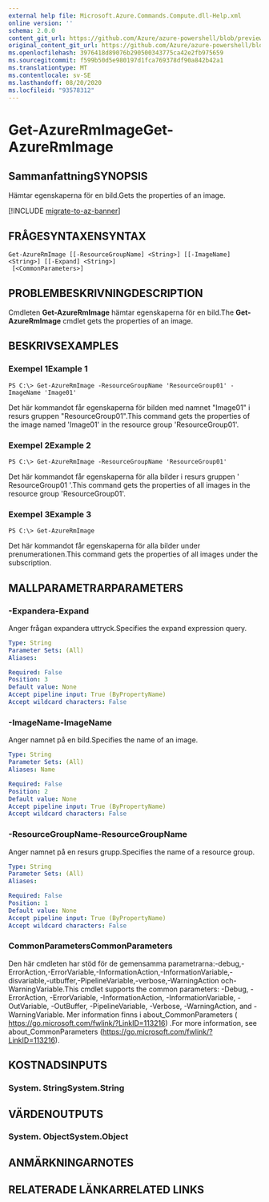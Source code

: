 ```yaml
---
external help file: Microsoft.Azure.Commands.Compute.dll-Help.xml
online version: ''
schema: 2.0.0
content_git_url: https://github.com/Azure/azure-powershell/blob/preview/src/ResourceManager/Compute/Stack/Commands.Compute/help/Get-AzureRmImage.md
original_content_git_url: https://github.com/Azure/azure-powershell/blob/preview/src/ResourceManager/Compute/Stack/Commands.Compute/help/Get-AzureRmImage.md
ms.openlocfilehash: 3976418d89076b290500343775ca42e2fb975659
ms.sourcegitcommit: f599b50d5e980197d1fca769378df90a842b42a1
ms.translationtype: MT
ms.contentlocale: sv-SE
ms.lasthandoff: 08/20/2020
ms.locfileid: "93578312"
---
```

# <span data-ttu-id="d285e-101">Get-AzureRmImage</span><span class="sxs-lookup"><span data-stu-id="d285e-101">Get-AzureRmImage</span></span>

## <span data-ttu-id="d285e-102">Sammanfattning</span><span class="sxs-lookup"><span data-stu-id="d285e-102">SYNOPSIS</span></span>
<span data-ttu-id="d285e-103">Hämtar egenskaperna för en bild.</span><span class="sxs-lookup"><span data-stu-id="d285e-103">Gets the properties of an image.</span></span>

[!INCLUDE [migrate-to-az-banner](../../includes/migrate-to-az-banner.md)]

## <span data-ttu-id="d285e-104">FRÅGESYNTAXEN</span><span class="sxs-lookup"><span data-stu-id="d285e-104">SYNTAX</span></span>

```
Get-AzureRmImage [[-ResourceGroupName] <String>] [[-ImageName] <String>] [[-Expand] <String>]
 [<CommonParameters>]
```

## <span data-ttu-id="d285e-105">PROBLEMBESKRIVNING</span><span class="sxs-lookup"><span data-stu-id="d285e-105">DESCRIPTION</span></span>
<span data-ttu-id="d285e-106">Cmdleten **Get-AzureRmImage** hämtar egenskaperna för en bild.</span><span class="sxs-lookup"><span data-stu-id="d285e-106">The **Get-AzureRmImage** cmdlet gets the properties of an image.</span></span>

## <span data-ttu-id="d285e-107">BESKRIVS</span><span class="sxs-lookup"><span data-stu-id="d285e-107">EXAMPLES</span></span>

### <span data-ttu-id="d285e-108">Exempel 1</span><span class="sxs-lookup"><span data-stu-id="d285e-108">Example 1</span></span>
```
PS C:\> Get-AzureRmImage -ResourceGroupName 'ResourceGroup01' -ImageName 'Image01'
```

<span data-ttu-id="d285e-109">Det här kommandot får egenskaperna för bilden med namnet "Image01" i resurs gruppen "ResourceGroup01".</span><span class="sxs-lookup"><span data-stu-id="d285e-109">This command gets the properties of the image named 'Image01' in the resource group 'ResourceGroup01'.</span></span>

### <span data-ttu-id="d285e-110">Exempel 2</span><span class="sxs-lookup"><span data-stu-id="d285e-110">Example 2</span></span>
```
PS C:\> Get-AzureRmImage -ResourceGroupName 'ResourceGroup01'
```

<span data-ttu-id="d285e-111">Det här kommandot får egenskaperna för alla bilder i resurs gruppen ' ResourceGroup01 '.</span><span class="sxs-lookup"><span data-stu-id="d285e-111">This command gets the properties of all images in the resource group 'ResourceGroup01'.</span></span>

### <span data-ttu-id="d285e-112">Exempel 3</span><span class="sxs-lookup"><span data-stu-id="d285e-112">Example 3</span></span>
```
PS C:\> Get-AzureRmImage
```

<span data-ttu-id="d285e-113">Det här kommandot får egenskaperna för alla bilder under prenumerationen.</span><span class="sxs-lookup"><span data-stu-id="d285e-113">This command gets the properties of all images under the subscription.</span></span>

## <span data-ttu-id="d285e-114">MALLPARAMETRAR</span><span class="sxs-lookup"><span data-stu-id="d285e-114">PARAMETERS</span></span>

### <span data-ttu-id="d285e-115">-Expandera</span><span class="sxs-lookup"><span data-stu-id="d285e-115">-Expand</span></span>
<span data-ttu-id="d285e-116">Anger frågan expandera uttryck.</span><span class="sxs-lookup"><span data-stu-id="d285e-116">Specifies the expand expression query.</span></span>

```yaml
Type: String
Parameter Sets: (All)
Aliases: 

Required: False
Position: 3
Default value: None
Accept pipeline input: True (ByPropertyName)
Accept wildcard characters: False
```

### <span data-ttu-id="d285e-117">-ImageName</span><span class="sxs-lookup"><span data-stu-id="d285e-117">-ImageName</span></span>
<span data-ttu-id="d285e-118">Anger namnet på en bild.</span><span class="sxs-lookup"><span data-stu-id="d285e-118">Specifies the name of an image.</span></span>

```yaml
Type: String
Parameter Sets: (All)
Aliases: Name

Required: False
Position: 2
Default value: None
Accept pipeline input: True (ByPropertyName)
Accept wildcard characters: False
```

### <span data-ttu-id="d285e-119">-ResourceGroupName</span><span class="sxs-lookup"><span data-stu-id="d285e-119">-ResourceGroupName</span></span>
<span data-ttu-id="d285e-120">Anger namnet på en resurs grupp.</span><span class="sxs-lookup"><span data-stu-id="d285e-120">Specifies the name of a resource group.</span></span>

```yaml
Type: String
Parameter Sets: (All)
Aliases: 

Required: False
Position: 1
Default value: None
Accept pipeline input: True (ByPropertyName)
Accept wildcard characters: False
```

### <span data-ttu-id="d285e-121">CommonParameters</span><span class="sxs-lookup"><span data-stu-id="d285e-121">CommonParameters</span></span>
<span data-ttu-id="d285e-122">Den här cmdleten har stöd för de gemensamma parametrarna:-debug,-ErrorAction,-ErrorVariable,-InformationAction,-InformationVariable,-disvariable,-utbuffer,-PipelineVariable,-verbose,-WarningAction och-WarningVariable.</span><span class="sxs-lookup"><span data-stu-id="d285e-122">This cmdlet supports the common parameters: -Debug, -ErrorAction, -ErrorVariable, -InformationAction, -InformationVariable, -OutVariable, -OutBuffer, -PipelineVariable, -Verbose, -WarningAction, and -WarningVariable.</span></span> <span data-ttu-id="d285e-123">Mer information finns i about_CommonParameters ( https://go.microsoft.com/fwlink/?LinkID=113216) .</span><span class="sxs-lookup"><span data-stu-id="d285e-123">For more information, see about_CommonParameters (https://go.microsoft.com/fwlink/?LinkID=113216).</span></span>

## <span data-ttu-id="d285e-124">KOSTNADS</span><span class="sxs-lookup"><span data-stu-id="d285e-124">INPUTS</span></span>

### <span data-ttu-id="d285e-125">System. String</span><span class="sxs-lookup"><span data-stu-id="d285e-125">System.String</span></span>

## <span data-ttu-id="d285e-126">VÄRDEN</span><span class="sxs-lookup"><span data-stu-id="d285e-126">OUTPUTS</span></span>

### <span data-ttu-id="d285e-127">System. Object</span><span class="sxs-lookup"><span data-stu-id="d285e-127">System.Object</span></span>

## <span data-ttu-id="d285e-128">ANMÄRKNINGAR</span><span class="sxs-lookup"><span data-stu-id="d285e-128">NOTES</span></span>

## <span data-ttu-id="d285e-129">RELATERADE LÄNKAR</span><span class="sxs-lookup"><span data-stu-id="d285e-129">RELATED LINKS</span></span>

